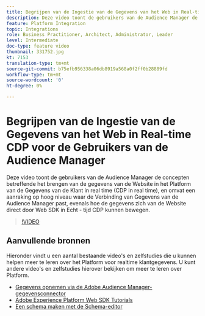 ```yaml
---
title: Begrijpen van de Ingestie van de Gegevens van het Web in Real-time CDP voor de Gebruikers van de Audience Manager
description: Deze video toont de gebruikers van de Audience Manager de concepten betreffende het brengen van de gegevens van de Website in het Platform van de Gegevens van de Klant in real time (CDP in real time), en omvat een aanraking op hoog niveau waar de Verbinding van Gegevens van de Audience Manager past, evenals hoe de gegevens zich van de Website direct door Web SDK in Echt - tijd CDP kunnen bewegen.
feature: Platform Integration
topic: Integrations
role: Business Practitioner, Architect, Administrator, Leader
level: Intermediate
doc-type: feature video
thumbnail: 331752.jpg
kt: 7153
translation-type: tm+mt
source-git-commit: b75efb956338a06db8919a568a0f2ff0b28889fd
workflow-type: tm+mt
source-wordcount: '0'
ht-degree: 0%

---
```



# Begrijpen van de Ingestie van de Gegevens van het Web in Real-time CDP voor de Gebruikers van de Audience Manager

Deze video toont de gebruikers van de Audience Manager de concepten betreffende het brengen van de gegevens van de Website in het Platform van de Gegevens van de Klant in real time (CDP in real time), en omvat een aanraking op hoog niveau waar de Verbinding van Gegevens van de Audience Manager past, evenals hoe de gegevens zich van de Website direct door Web SDK in Echt - tijd CDP kunnen bewegen.

>[!VIDEO](https://video.tv.adobe.com/v/331752/?quality=12&learn=on)

## Aanvullende bronnen

Hieronder vindt u een aantal bestaande video&#39;s en zelfstudies die u kunnen helpen meer te leren over het Platform voor realtime klantgegevens. U kunt andere video&#39;s en zelfstudies hierover bekijken om meer te leren over Platform.

* [Gegevens opnemen via de Adobe Audience Manager-gegevensconnector](https://experienceleague.adobe.com/docs/platform-learn/tutorials/sources/ingest-data-from-aam.html?lang=en#sources)
* [Adobe Experience Platform Web SDK Tutorials](https://experienceleague.adobe.com/docs/web-sdk-learn/tutorials/overview.html?lang=en)
* [Een schema maken met de Schema-editor](https://experienceleague.adobe.com/docs/experience-platform/xdm/tutorials/create-schema-ui.html?lang=en#getting-started)
